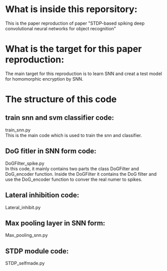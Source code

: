 # What is inside this reporsitory:
This is the paper reproduction of paper "STDP-based spiking deep convolutional neural networks for object recognition"
# What is the target for this paper reproduction:
The main target for this reproduction is to learn SNN and creat a test model for homomorphic encryption by SNN.
# The structure of this code
## train snn and svm classifier code:
train_snn.py  
This is the main code which is used to train the snn and classifier.
## DoG fitler in SNN form code:
DoGFilter_spike.py  
In this code, it mainly contains two parts the class DoGFilter and DoG_encoder function. Inside the DoGFilter it contains the DoG filter and use the DoG_encoder function to conver the real numer to spikes.
## Lateral inhibition code:
Lateral_inhibit.py
## Max pooling layer in SNN form:
Max_pooling_snn.py
## STDP module code:
STDP_selfmade.py
## 
